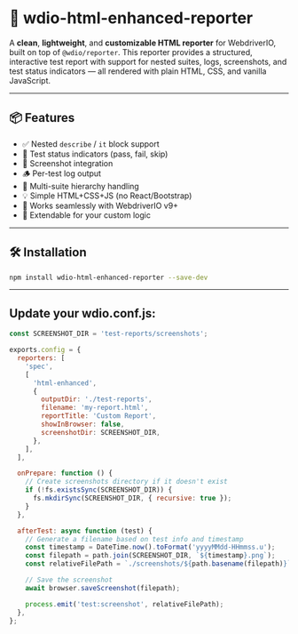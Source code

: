 # 🧾 wdio-html-enhanced-reporter

A **clean**, **lightweight**, and **customizable HTML reporter** for WebdriverIO, built on top of `@wdio/reporter`. This reporter provides a structured, interactive test report with support for nested suites, logs, screenshots, and test status indicators — all rendered with plain HTML, CSS, and vanilla JavaScript.

---

## 📦 Features

- ✅ Nested `describe` / `it` block support
- 🧪 Test status indicators (pass, fail, skip)
- 📸 Screenshot integration
- 🪵 Per-test log output
- 📂 Multi-suite hierarchy handling
- 💡 Simple HTML+CSS+JS (no React/Bootstrap)
- 💼 Works seamlessly with WebdriverIO v9+
- 🧩 Extendable for your custom logic

---

## 🛠️ Installation

```bash
npm install wdio-html-enhanced-reporter --save-dev

```

---

## Update your wdio.conf.js:

```js
const SCREENSHOT_DIR = 'test-reports/screenshots';

exports.config = {
  reporters: [
    'spec',
    [
      'html-enhanced',
      {
        outputDir: './test-reports',
        filename: 'my-report.html',
        reportTitle: 'Custom Report',
        showInBrowser: false,
        screenshotDir: SCREENSHOT_DIR,
      },
    ],
  ],

  onPrepare: function () {
    // Create screenshots directory if it doesn't exist
    if (!fs.existsSync(SCREENSHOT_DIR)) {
      fs.mkdirSync(SCREENSHOT_DIR, { recursive: true });
    }
  },

  afterTest: async function (test) {
    // Generate a filename based on test info and timestamp
    const timestamp = DateTime.now().toFormat('yyyyMMdd-HHmmss.u');
    const filepath = path.join(SCREENSHOT_DIR, `${timestamp}.png`);
    const relativeFilePath = `./screenshots/${path.basename(filepath)}`;

    // Save the screenshot
    await browser.saveScreenshot(filepath);

    process.emit('test:screenshot', relativeFilePath);
  },
};
```
